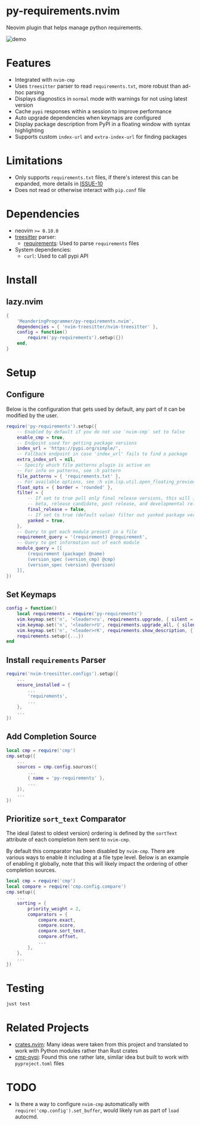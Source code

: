 # py-requirements.nvim

Neovim plugin that helps manage python requirements.

![demo](https://github.com/user-attachments/assets/b7f0af73-2f28-4ddf-a4a0-786c61eaebdc)

# Features

- Integrated with `nvim-cmp`
- Uses `treesitter` parser to read `requirements.txt`, more robust than ad-hoc parsing
- Displays diagnostics in `normal` mode with warnings for not using latest version
- Cache `pypi` responses within a session to improve performance
- Auto upgrade dependencies when keymaps are configured
- Display package description from PyPI in a floating window with syntax highlighting
- Supports custom `index-url` and `extra-index-url` for finding packages

# Limitations

- Only supports `requirements.txt` files, if there's interest this can be
  expanded, more details in [ISSUE-10](https://github.com/MeanderingProgrammer/py-requirements.nvim/issues/10)
- Does not read or otherwise interact with `pip.conf` file

# Dependencies

- neovim `>= 0.10.0`
- [treesitter](https://github.com/nvim-treesitter/nvim-treesitter) parser:
  - [requirements](https://github.com/ObserverOfTime/tree-sitter-requirements):
    Used to parse `requirements` files
- System dependencies:
  - `curl`: Used to call pypi API

# Install

## lazy.nvim

```lua
{
    'MeanderingProgrammer/py-requirements.nvim',
    dependencies = { 'nvim-treesitter/nvim-treesitter' },
    config = function()
        require('py-requirements').setup({})
    end,
}
```

# Setup

## Configure

Below is the configuration that gets used by default, any part of it can be
modified by the user.

```lua
require('py-requirements').setup({
    -- Enabled by default if you do not use `nvim-cmp` set to false
    enable_cmp = true,
    -- Endpoint used for getting package versions
    index_url = 'https://pypi.org/simple/',
    -- Fallback endpoint in case 'index_url' fails to find a package
    extra_index_url = nil,
    -- Specify which file patterns plugin is active on
    -- For info on patterns, see :h pattern
    file_patterns = { 'requirements.txt' },
    -- For available options, see :h vim.lsp.util.open_floating_preview
    float_opts = { border = 'rounded' },
    filter = {
        -- If set to true pull only final release versions, this will ignore alpha,
        -- beta, release candidate, post release, and developmental release versions
        final_release = false,
        -- If set to true (default value) filter out yanked package versions
        yanked = true,
    },
    -- Query to get each module present in a file
    requirement_query = '(requirement) @requirement',
    -- Query to get information out of each module
    module_query = [[
        (requirement (package) @name)
        (version_spec (version_cmp) @cmp)
        (version_spec (version) @version)
    ]],
})
```

## Set Keymaps

```lua
config = function()
    local requirements = require('py-requirements')
    vim.keymap.set('n', '<leader>ru', requirements.upgrade, { silent = true, desc = 'Requirements: Upgrade' })
    vim.keymap.set('n', '<leader>rU', requirements.upgrade_all, { silent = true, desc = 'Requirements: Upgrade All' })
    vim.keymap.set('n', '<leader>rK', requirements.show_description, { silent = true, desc = 'Requirements: Show package description' })
    requirements.setup({...})
end
```

## Install `requirements` Parser

```lua
require('nvim-treesitter.configs').setup({
    ...
    ensure_installed = {
        ...
        'requirements',
        ...
    },
    ...
})
```

## Add Completion Source

```lua
local cmp = require('cmp')
cmp.setup({
    ...
    sources = cmp.config.sources({
        ...
        { name = 'py-requirements' },
        ...
    }),
    ...
})
```

## Prioritize `sort_text` Comparator

The ideal (latest to oldest version) ordering is defined by the `sortText`
attribute of each completion item sent to `nvim-cmp`.

By default this comparator has been disabled by `nvim-cmp`. There are various
ways to enable it including at a file type level. Below is an example of enabling
it globally, note that this will likely impact the ordering of other completion sources.

```lua
local cmp = require('cmp')
local compare = require('cmp.config.compare')
cmp.setup({
    ...
    sorting = {
        priority_weight = 2,
        comparators = {
            compare.exact,
            compare.score,
            compare.sort_text,
            compare.offset,
            ...
        },
    },
    ...
})
```

# Testing

```bash
just test
```

# Related Projects

- [crates.nvim](https://github.com/Saecki/crates.nvim): Many ideas were taken from
  this project and translated to work with Python modules rather than Rust crates
- [cmp-pypi](https://github.com/vrslev/cmp-pypi): Found this one rather late, similar
  idea but built to work with `pyproject.toml` files

# TODO

- Is there a way to configure `nvim-cmp` automatically with `require('cmp.config').set_buffer`,
  would likely run as part of `load` autocmd.
